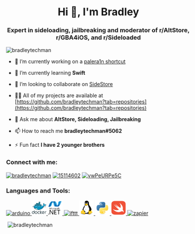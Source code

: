 <h1 align="center">Hi 👋, I'm Bradley</h1>
<h3 align="center">Expert in sideloading, jailbreaking and moderator of r/AltStore, r/GBA4iOS, and r/Sideloaded</h3>

<p align="left"> <img src="https://komarev.com/ghpvc/?username=bradleytechman&label=Profile%20views&color=0e75b6&style=flat" alt="bradleytechman" /> </p>

- 🔭 I’m currently working on a [palera1n shortcut](https://github.com/bradleytechman/palera1n-shortcut)

- 🌱 I’m currently learning **Swift**

- 👯 I’m looking to collaborate on [SideStore](https://github.com/SideStore/SideStore)

- 👨‍💻 All of my projects are available at [https://github.com/bradleytechman?tab=repositories](https://github.com/bradleytechman?tab=repositories)

- 💬 Ask me about **AltStore, Sideloading, Jailbreaking**

- 📫 How to reach me **bradleytechman#5062**

- ⚡ Fun fact **I have 2 younger brothers**

<h3 align="left">Connect with me:</h3>
<p align="left">
<a href="https://dev.to/bradleytechman" target="blank"><img align="center" src="https://raw.githubusercontent.com/rahuldkjain/github-profile-readme-generator/master/src/images/icons/Social/devto.svg" alt="bradleytechman" height="30" width="40" /></a>
<a href="https://stackoverflow.com/users/15114602" target="blank"><img align="center" src="https://raw.githubusercontent.com/rahuldkjain/github-profile-readme-generator/master/src/images/icons/Social/stack-overflow.svg" alt="15114602" height="30" width="40" /></a>
<a href="https://discord.gg/vwPeURPe5C" target="blank"><img align="center" src="https://raw.githubusercontent.com/rahuldkjain/github-profile-readme-generator/master/src/images/icons/Social/discord.svg" alt="vwPeURPe5C" height="30" width="40" /></a>
</p>

<h3 align="left">Languages and Tools:</h3>
<p align="left"> <a href="https://www.arduino.cc/" target="_blank" rel="noreferrer"> <img src="https://cdn.worldvectorlogo.com/logos/arduino-1.svg" alt="arduino" width="40" height="40"/> </a> <a href="https://www.docker.com/" target="_blank" rel="noreferrer"> <img src="https://raw.githubusercontent.com/devicons/devicon/master/icons/docker/docker-original-wordmark.svg" alt="docker" width="40" height="40"/> </a> <a href="https://dotnet.microsoft.com/" target="_blank" rel="noreferrer"> <img src="https://raw.githubusercontent.com/devicons/devicon/master/icons/dot-net/dot-net-original-wordmark.svg" alt="dotnet" width="40" height="40"/> </a> <a href="https://ifttt.com/" target="_blank" rel="noreferrer"> <img src="https://www.vectorlogo.zone/logos/ifttt/ifttt-ar21.svg" alt="ifttt" width="40" height="40"/> </a> <a href="https://www.linux.org/" target="_blank" rel="noreferrer"> <img src="https://raw.githubusercontent.com/devicons/devicon/master/icons/linux/linux-original.svg" alt="linux" width="40" height="40"/> </a> <a href="https://www.python.org" target="_blank" rel="noreferrer"> <img src="https://raw.githubusercontent.com/devicons/devicon/master/icons/python/python-original.svg" alt="python" width="40" height="40"/> </a> <a href="https://developer.apple.com/swift/" target="_blank" rel="noreferrer"> <img src="https://raw.githubusercontent.com/devicons/devicon/master/icons/swift/swift-original.svg" alt="swift" width="40" height="40"/> </a> <a href="https://zapier.com" target="_blank" rel="noreferrer"> <img src="https://www.vectorlogo.zone/logos/zapier/zapier-icon.svg" alt="zapier" width="40" height="40"/> </a> </p>

<p>&nbsp;<img align="center" src="https://github-readme-stats.vercel.app/api?username=bradleytechman&show_icons=true&locale=en" alt="bradleytechman" /></p>

